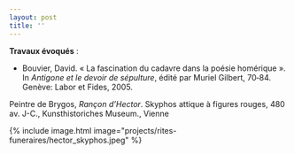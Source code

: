 ```yaml
---
layout: post
title: ''
---
```


**Travaux évoqués** : 
- Bouvier, David. «&nbsp;La fascination du cadavre dans la poésie homérique&nbsp;». In <i>Antigone et le devoir de sépulture</i>, édité par Muriel Gilbert, 70‑84. Genève: Labor et Fides, 2005.

Peintre de Brygos, <i>Rançon d’Hector</i>. Skyphos attique à figures rouges, 480 av. J-C., Kunsthistoriches Museum., Vienne

{% include image.html image="projects/rites-funeraires/hector_skyphos.jpeg" %}